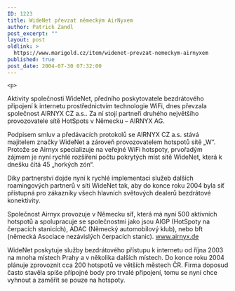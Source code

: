 ```yaml
---
ID: 1223
title: WideNet převzat německým AirNyxem
author: Patrick Zandl
post_excerpt: ""
layout: post
oldlink: >
  https://www.marigold.cz/item/widenet-prevzat-nemeckym-airnyxem
published: true
post_date: 2004-07-30 07:32:00
---
```

	<p>
Aktivity společnosti WideNet, předního poskytovatele bezdrátového připojení k internetu prostřednictvím technologie WiFi, dnes převzala společnost AIRNYX CZ a.s.. Za ní stojí partneři druhého největšího provozovatele sítě HotSpots v Německu &#8211; AIRNYX AG.</p>
<p>
Podpisem smluv a předávacích protokolů se AIRNYX CZ a.s. stává majitelem značky WideNet a zároveň provozovatelem hotspotů sítě &#8222;W&#8220;. Protože se Airnyx specializuje na veřejné WiFi hotspoty, prvořadým  zájmem je nyní rychlé rozšíření počtu pokrytých míst sítě WideNet, která k dnešku čítá 45 &#8222;horkých zón&#8220;. </p>
<p>
Díky partnerství dojde nyní k rychlé implementaci služeb dalších roamingových partnerů v síti WideNet tak, aby do konce roku 2004 byla síť přístupná pro zákazníky všech hlavních světových dealerů bezdrátové konektivity. </p>
<p>
Společnost Airnyx provozuje v Německu síť, která má nyní 500 aktivních hotspotů a spolupracuje se společnostmi jako jsou AIGP (HotSpoty na čerpacích stanicích), ADAC (Německý automobilový klub), nebo bft (německá Asociace nezávislých čerpacích stanic). <a href="http://www.airnyx.de">www.airnyx.de</a></p>
<p>
WideNet poskytuje služby bezdrátového přístupu k internetu od října 2003 na mnoha místech Prahy a v několika dalších místech. Do konce roku 2004 plánuje zprovoznit cca 200 hotspotů ve větších městech ČR. Firma doposud často stavěla spíše přípojné body pro trvalé připojení, tomu se nyní chce vyhnout a zaměřit se pouze na hotspoty.</p>

